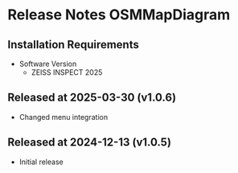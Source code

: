 # Release Notes OSMMapDiagram

## Installation Requirements

* Software Version
  * ZEISS INSPECT 2025

## Released at 2025-03-30 (v1.0.6)

* Changed menu integration

## Released at 2024-12-13 (v1.0.5)

* Initial release